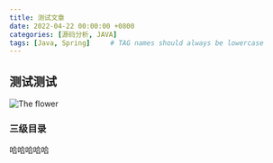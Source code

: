 ```yaml
---
title: 测试文章
date: 2022-04-22 00:00:00 +0800
categories: [源码分析, JAVA]
tags: [Java, Spring]     # TAG names should always be lowercase
---
```


## 测试测试
![The flower](/assets/img/favicons/favicon.ico)

### 三级目录
哈哈哈哈哈